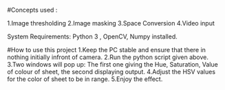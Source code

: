 #Concepts used :

1.Image thresholding
2.Image masking
3.Space Conversion
4.Video input

System Requirements: Python 3 , OpenCV, Numpy installed.

#How to use this project
1.Keep the PC stable and ensure that there in nothing initially infront of camera.
2.Run the python script given above.
3.Two windows will pop up: The first one giving the Hue, Saturation, Value of colour of sheet, the second displaying output.
4.Adjust the HSV values for the color of sheet to be in range.
5.Enjoy the effect.
